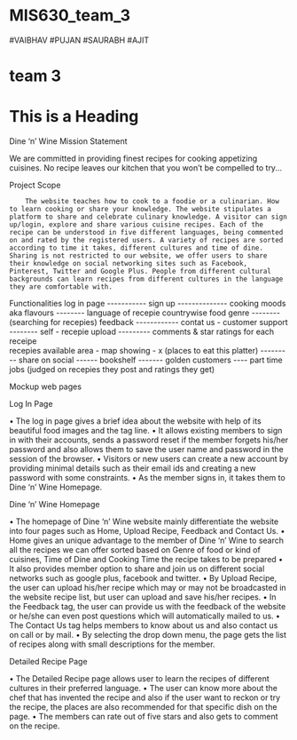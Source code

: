# MIS630_team_3
 

#VAIBHAV
#PUJAN
#SAURABH 
#AJIT
# team 3 

<h1>This is a Heading</h1>
Dine ‘n’ Wine
Mission Statement

We are committed in providing finest recipes for cooking appetizing cuisines. No recipe leaves our kitchen that you won’t be compelled to try...

Project Scope
		
		The website teaches how to cook to a foodie or a culinarian. How to learn cooking or share your knowledge. The website stipulates a platform to share and celebrate culinary knowledge. A visitor can sign up/login, explore and share various cuisine recipes. Each of the recipe can be understood in five different languages, being commented on and rated by the registered users. A variety of recipes are sorted according to time it takes, different cultures and time of dine. Sharing is not restricted to our website, we offer users to share their knowledge on social networking sites such as Facebook, Pinterest, Twitter and Google Plus. People from different cultural backgrounds can learn recipes from different cultures in the language they are comfortable with.

Functionalities
log in page -----------
sign up --------------
cooking moods aka flavours --------
language of recepie 
countrywise food genre --------(searching for recepies)
feedback ------------
contat us - customer support --------
self - recepie upload ---------
comments & star ratings for each receipe  
recepies available area - map showing - x (places to eat this platter) ---------
share on social ------
bookshelf -------
golden customers ---- part time jobs (judged on recepies they post and ratings they get)




Mockup web pages
	
Log In Page

•	The log in page gives a brief idea about the website with help of its beautiful food images and the tag line.
•	It allows existing members to sign in with their accounts, sends a password reset if the member forgets his/her password and also allows them to save the user name and password in the session of the browser. 
•	Visitors or new users can create a new account by providing minimal details such as their email ids and creating a new password with some constraints.
•	As the member signs in, it takes them to Dine ‘n’ Wine Homepage.











Dine ‘n’ Wine Homepage


•	The homepage of Dine ‘n’ Wine website mainly differentiate the website into four pages such as Home, Upload Recipe, Feedback and Contact Us.
•	Home gives an unique advantage to the member of Dine ‘n’ Wine to search all the recipes we can offer sorted based on Genre of food or kind of cuisines, Time of Dine and Cooking Time the recipe takes to be prepared
•	It also provides member option to share and join us on different social networks such as google plus, facebook and twitter.
•	By Upload Recipe, the user can upload his/her recipe which may or may not be broadcasted in the website recipe list, but user can upload and save his/her recipes.
•	In the Feedback tag, the user can provide us with the feedback of the website or he/she can even post questions which will automatically mailed to us.
•	The Contact Us tag helps members to know about us and also contact us on call or by mail.
•	By selecting the drop down menu, the page gets the list of recipes along with small descriptions for the member.
   



























Detailed Recipe Page 

•	The Detailed Recipe page allows user to learn the recipes of different cultures in their preferred language. 
•	The user can know more about the chef that has invented the recipe and also if the user want to reckon or try the recipe, the places are also recommended for that specific dish on the page. 
•	The members can rate out of five stars and also gets to comment on the recipe.
 
